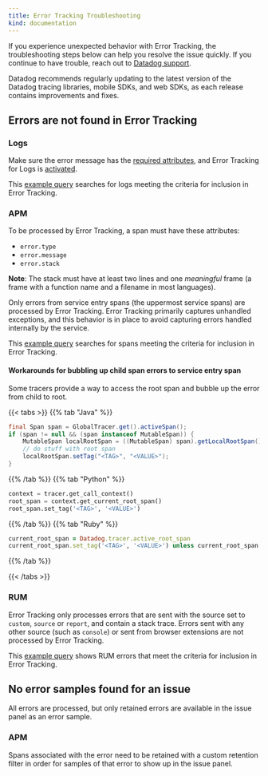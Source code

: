 ```yaml
---
title: Error Tracking Troubleshooting
kind: documentation
---
```


If you experience unexpected behavior with Error Tracking, the troubleshooting steps below can help you resolve the issue quickly. If you continue to have trouble, reach out to [Datadog support][1]. 

Datadog recommends regularly updating to the latest version of the Datadog tracing libraries, mobile SDKs, and web SDKs, as each release contains improvements and fixes.

##  Errors are not found in Error Tracking

### Logs

Make sure the error message has the [required attributes][2], and Error Tracking for Logs is [activated][7]. 

This [example query][3] searches for logs meeting the criteria for inclusion in Error Tracking.

### APM

To be processed by Error Tracking, a span must have these attributes:
- `error.type`
- `error.message`
- `error.stack`

**Note**: The stack must have at least two lines and one *meaningful* frame (a frame with a function name and a filename in most languages).

Only errors from service entry spans (the uppermost service spans) are processed by Error Tracking. Error Tracking primarily captures unhandled exceptions, and this behavior is in place to avoid capturing errors handled internally by the service.

This [example query][5] searches for spans meeting the criteria for inclusion in Error Tracking.

#### Workarounds for bubbling up child span errors to service entry span

Some tracers provide a way to access the root span and bubble up the error from child to root.

{{< tabs >}}
{{% tab "Java" %}}

```java
final Span span = GlobalTracer.get().activeSpan();
if (span != null && (span instanceof MutableSpan)) {
    MutableSpan localRootSpan = ((MutableSpan) span).getLocalRootSpan();
    // do stuff with root span
    localRootSpan.setTag("<TAG>", "<VALUE>");
}
```

{{% /tab %}}
{{% tab "Python" %}}

```python
context = tracer.get_call_context() 
root_span = context.get_current_root_span() 
root_span.set_tag('<TAG>', '<VALUE>') 
```

{{% /tab %}}
{{% tab "Ruby" %}}

```ruby
current_root_span = Datadog.tracer.active_root_span
current_root_span.set_tag('<TAG>', '<VALUE>') unless current_root_span.nil?
```

{{% /tab %}}

{{< /tabs >}}

### RUM

Error Tracking only processes errors that are sent with the source set to `custom`, `source` or `report`, and contain a stack trace. Errors sent with any other source (such as `console`) or sent from browser extensions are not processed by Error Tracking.

This [example query][6] shows RUM errors that meet the criteria for inclusion in Error Tracking.

## No error samples found for an issue

All errors are processed, but only retained errors are available in the issue panel as an error sample.

### APM

Spans associated with the error need to be retained with a custom retention filter in order for samples of that error to show up in the issue panel.

[1]: /help/
[2]: /logs/error_tracking/backend/?tab=serilog#attributes-for-error-tracking
[3]: https://app.datadoghq.com/logs?query=status%3A%28emergency%20OR%20alert%20OR%20critical%20OR%20error%29%20AND%20%28%40error.stack%3A%2A%20OR%20%40error.kind%3A%2A%29%20
[4]: /tracing/error_tracking/#use-span-tags-to-track-error-spans
[5]: https://app.datadoghq.com/apm/traces?query=%40_top_level%3A1%20%40error.stack%3A%2A%20AND%20%40error.message%3A%2A%20AND%20error.type%3A%2A%20AND%20%40_top_level%3A1%20
[6]: https://app.datadoghq.com/rum/sessions?query=%40type%3Aerror%20%40error.stack%3A%2A%20%28%40error.source%3Acustom%20OR%20%40error.source%3Areport%20OR%20%40error.source%3Asource%29
[7]: https://app.datadoghq.com/error-tracking/settings
[8]: /tracing/trace_collection/custom_instrumentation/java/dd-api/#set-tags--errors-on-a-root-span-from-a-child-span